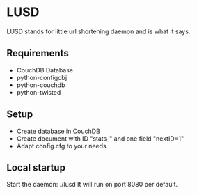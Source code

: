 # LUSD #

LUSD stands for little url shortening daemon and is what it says.

## Requirements ##

 - CouchDB Database
 - python-configobj
 - python-couchdb
 - python-twisted 

## Setup ##

 - Create database in CouchDB
 - Create document with ID "stats_" and one field "nextID=1"
 - Adapt config.cfg to your needs

## Local startup ##

Start the daemon: ./lusd
It will run on port 8080 per default.

